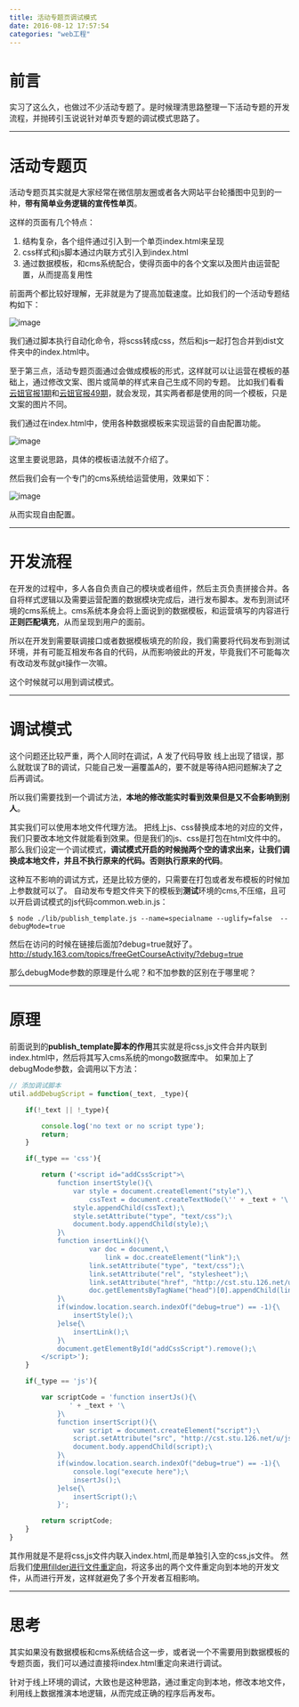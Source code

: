 ```yaml
---
title: 活动专题页调试模式
date: 2016-08-12 17:57:54
categories: "web工程"
---
```


# **前言**

实习了这么久，也做过不少活动专题了。是时候理清思路整理一下活动专题的开发流程，并抛砖引玉说说针对单页专题的调试模式思路了。

---

# **活动专题页**

活动专题页其实就是大家经常在微信朋友圈或者各大网站平台轮播图中见到的一种，**带有简单业务逻辑的宣传性单页**。

这样的页面有几个特点：
1. 结构复杂，各个组件通过引入到一个单页index.html来呈现
2. css样式和js脚本通过内联方式引入到index.html
3. 通过数据模板，和cms系统配合，使得页面中的各个文案以及图片由运营配置，从而提高复用性

前面两个都比较好理解，无非就是为了提高加载速度。比如我们的一个活动专题结构如下：

![image](活动专题页线上调试模式/1.png)

我们通过脚本执行自动化命令，将scss转成css，然后和js一起打包合并到dist文件夹中的index.html中。

至于第三点，活动专题页面通过会做成模板的形式，这样就可以让运营在模板的基础上，通过修改文案、图片或简单的样式来自己生成不同的专题。
比如我们看看[云妞官报1期](http://study.163.com/topics/studyblog0/)和[云妞官报49期](http://study.163.com/topics/studyblog49/)，就会发现，其实两者都是使用的同一个模板，只是文案的图片不同。

我们通过在index.html中，使用各种数据模板来实现运营的自由配置功能。

![image](活动专题页线上调试模式/2.png)

这里主要说思路，具体的模板语法就不介绍了。

然后我们会有一个专门的cms系统给运营使用，效果如下：

![image](活动专题页线上调试模式/3.png)

从而实现自由配置。


---

# **开发流程**

在开发的过程中，多人各自负责自己的模块或者组件，然后主页负责拼接合并。各自将样式逻辑以及需要运营配置的数据模块完成后，进行发布脚本。发布到测试环境的cms系统上。cms系统本身会将上面说到的数据模板，和运营填写的内容进行**正则匹配填充**，从而呈现到用户的面前。


所以在开发到需要联调接口或者数据模板填充的阶段，我们需要将代码发布到测试环境，并有可能互相发布各自的代码，从而影响彼此的开发，毕竟我们不可能每次有改动发布就git操作一次嘛。

这个时候就可以用到调试模式。

---

# **调试模式**


这个问题还比较严重，两个人同时在调试，A 发了代码导致 线上出现了错误，那么就耽误了B的调试，只能自己发一遍覆盖A的，要不就是等待A把问题解决了之后再调试。

所以我们需要找到一个调试方法，**本地的修改能实时看到效果但是又不会影响到别人**。

其实我们可以使用本地文件代理方法。
把线上js、css替换成本地的对应的文件，我们只要改本地文件就能看到效果。但是我们的js、css是打包在html文件中的。那么我们设定一个调试模式，**调试模式开启的时候抛两个空的请求出来，让我们调换成本地文件，并且不执行原来的代码。否则执行原来的代码**。
  
这种互不影响的调试方式，还是比较方便的，只需要在打包或者发布模板的时候加上参数就可以了。
自动发布专题文件夹下的模板到**测试**环境的cms,不压缩，且可以开启调试模式的js代码common.web.in.js：

```
$ node ./lib/publish_template.js --name=specialname --uglify=false  --debugMode=true
```

然后在访问的时候在链接后面加?debug=true就好了。
http://study.163.com/topics/freeGetCourseActivity/?debug=true


那么debugMode参数的原理是什么呢？和不加参数的区别在于哪里呢？

---

# **原理**

前面说到的**publish_template脚本的作用**其实就是将css,js文件合并内联到index.html中，然后将其写入cms系统的mongo数据库中。
如果加上了debugMode参数，会调用以下方法：

``` javascript
// 添加调试脚本
util.addDebugScript = function(_text, _type){

    if(!_text || !_type){

        console.log('no text or no script type');
        return;
    }

    if(_type == 'css'){

        return ('<script id="addCssScript">\
            function insertStyle(){\
                var style = document.createElement("style"),\
                    cssText = document.createTextNode(\'' + _text + '\');\
                style.appendChild(cssText);\
                style.setAttribute("type", "text/css");\
                document.body.appendChild(style);\
            }\
            function insertLink(){\
                    var doc = document,\
                        link = doc.createElement("link");\
                    link.setAttribute("type", "text/css");\
                    link.setAttribute("rel", "stylesheet");\
                    link.setAttribute("href", "http://cst.stu.126.net/u/css/cms/forTestStyle.css");\
                    doc.getElementsByTagName("head")[0].appendChild(link);\
            }\
            if(window.location.search.indexOf("debug=true") == -1){\
                insertStyle();\
            }else{\
                insertLink();\
            }\
            document.getElementById("addCssScript").remove();\
        </script>');
    }

    if(_type == 'js'){

        var scriptCode = 'function insertJs(){\
               ' + _text + '\
            }\
            function insertScript(){\
                var script = document.createElement("script");\
                script.setAttribute("src", "http://cst.stu.126.net/u/js/cms/forTestScript.js");\
                document.body.appendChild(script);\
            }\
            if(window.location.search.indexOf("debug=true") == -1){\
                console.log("execute here");\
                insertJs();\
            }else{\
                insertScript();\
            }';

        return scriptCode;
    }
}
```

其作用就是不是将css,js文件内联入index.html,而是单独引入空的css,js文件。
然后我们[使用fillder进行文件重定向](http://brizer.github.io/2016/05/11/fiddler%E4%BD%BF%E7%94%A8%E5%AE%9E%E8%B7%B5/)，将这多出的两个文件重定向到本地的开发文件，从而进行开发，这样就避免了多个开发者互相影响。


---

# **思考**

其实如果没有数据模板和cms系统结合这一步，或者说一个不需要用到数据模板的专题页面，我们可以通过直接将index.html重定向来进行调试。

针对于线上环境的调试，大致也是这种思路，通过重定向到本地，修改本地文件，利用线上数据推演本地逻辑，从而完成正确的程序后再发布。








